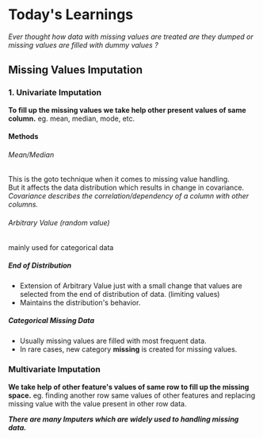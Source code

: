 # Today's Learnings
*Ever thought how data with missing values are treated are they dumped or missing values are filled with dummy values ?*

## Missing Values Imputation
### 1. Univariate Imputation
**To fill up the missing values we take help other present values of same column.**
eg. mean, median, mode, etc.

#### Methods
###### Mean/Median
This is the goto technique when it comes to missing value handling.  
But it affects the data distribution which results in change in covariance.
*Covariance describes the correlation/dependency of a column with other columns.*

###### Arbitrary Value (random value)
mainly used for categorical data

##### End of Distribution
- Extension of Arbitrary Value just with a small change that values are selected from the end of distribution of data. (limiting values)
- Maintains the distribution's behavior.

##### Categorical Missing Data
- Usually missing values are filled with most frequent data.
- In rare cases, new category **missing** is created for missing values.

### Multivariate Imputation
**We take help of other feature's values of same row to fill up the missing space.**
eg. finding another row same values of other features and replacing missing value with the value present in other row data.  

***There are many Imputers which are widely used to handling missing data.***
